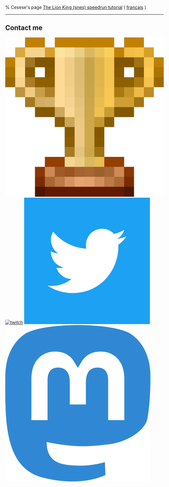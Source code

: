 % Cesese's page
[The Lion King (snes) speedrun tutorial](TLK-Tuto/en/) ( [français](TLK-Tuto/fr/) )

---

## Contact me

<!-- [![discord](resources/discord.png)]() -->
[![speedrun.com](resources/speedrun.png)](https://www.speedrun.com/user/Cesese)
[![twitch](resources/twitch.ico)](https://www.twitch.tv/cesese/)
[![twitter](resources/twitter.png)](https://twitter.com/mr_cesese)
[![fediverse](resources/mastodon.svg)](https://niu.moe/@cesese)
